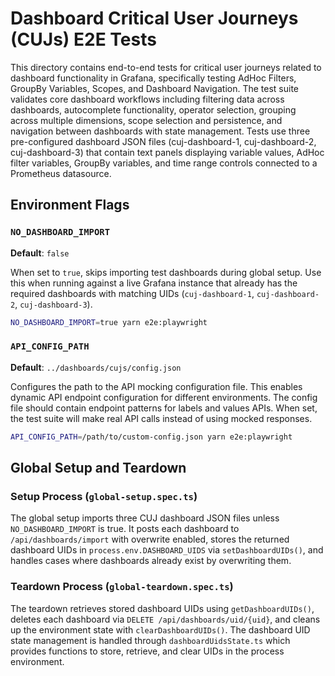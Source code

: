 # Dashboard Critical User Journeys (CUJs) E2E Tests

This directory contains end-to-end tests for critical user journeys related to dashboard functionality in Grafana, specifically testing AdHoc Filters, GroupBy Variables, Scopes, and Dashboard Navigation. The test suite validates core dashboard workflows including filtering data across dashboards, autocomplete functionality, operator selection, grouping across multiple dimensions, scope selection and persistence, and navigation between dashboards with state management. Tests use three pre-configured dashboard JSON files (cuj-dashboard-1, cuj-dashboard-2, cuj-dashboard-3) that contain text panels displaying variable values, AdHoc filter variables, GroupBy variables, and time range controls connected to a Prometheus datasource.

## Environment Flags

### `NO_DASHBOARD_IMPORT`

**Default**: `false`

When set to `true`, skips importing test dashboards during global setup. Use this when running against a live Grafana instance that already has the required dashboards with matching UIDs (`cuj-dashboard-1`, `cuj-dashboard-2`, `cuj-dashboard-3`).

```bash
NO_DASHBOARD_IMPORT=true yarn e2e:playwright
```

### `API_CONFIG_PATH`

**Default**: `../dashboards/cujs/config.json`

Configures the path to the API mocking configuration file. This enables dynamic API endpoint configuration for different environments. The config file should contain endpoint patterns for labels and values APIs. When set, the test suite will make real API calls instead of using mocked responses.

```bash
API_CONFIG_PATH=/path/to/custom-config.json yarn e2e:playwright
```

## Global Setup and Teardown

### Setup Process (`global-setup.spec.ts`)

The global setup imports three CUJ dashboard JSON files unless `NO_DASHBOARD_IMPORT` is true. It posts each dashboard to `/api/dashboards/import` with overwrite enabled, stores the returned dashboard UIDs in `process.env.DASHBOARD_UIDS` via `setDashboardUIDs()`, and handles cases where dashboards already exist by overwriting them.

### Teardown Process (`global-teardown.spec.ts`)

The teardown retrieves stored dashboard UIDs using `getDashboardUIDs()`, deletes each dashboard via `DELETE /api/dashboards/uid/{uid}`, and cleans up the environment state with `clearDashboardUIDs()`. The dashboard UID state management is handled through `dashboardUidsState.ts` which provides functions to store, retrieve, and clear UIDs in the process environment.
